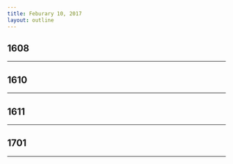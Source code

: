 ```yaml
---
title: Feburary 10, 2017
layout: outline
---
```



## 1608

***

## 1610

***

## 1611

***

## 1701

***
